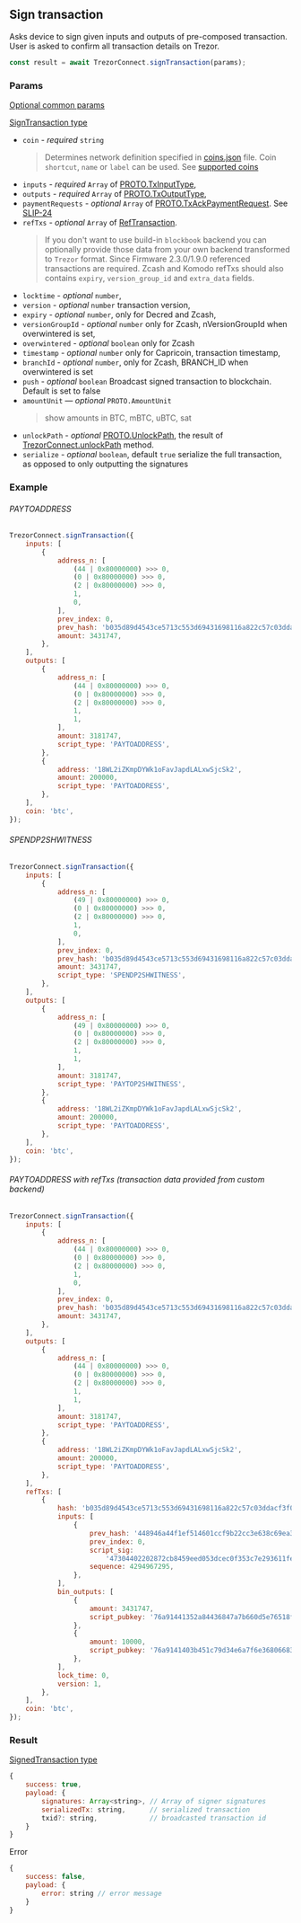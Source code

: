 ## Sign transaction

Asks device to sign given
inputs and outputs of pre-composed transaction. User is asked to confirm all transaction
details on Trezor.

```javascript
const result = await TrezorConnect.signTransaction(params);
```

### Params

[Optional common params](commonParams.md)

[SignTransaction type](https://github.com/trezor/trezor-suite/blob/develop/packages/connect/src/types/api/bitcoin/index.ts)

-   `coin` - _required_ `string`
    > Determines network definition specified in [coins.json](https://github.com/trezor/trezor-suite/blob/develop/packages/connect-common/files/coins.json) file.
    > Coin `shortcut`, `name` or `label` can be used.
    > See [supported coins](../supported-coins.md)
-   `inputs` - _required_ `Array` of [PROTO.TxInputType](https://github.com/trezor/trezor-suite/blob/develop/packages/transport/src/types/messages.ts),
-   `outputs` - _required_ `Array` of [PROTO.TxOutputType](https://github.com/trezor/trezor-suite/blob/develop/packages/transport/src/types/messages.ts),
-   `paymentRequests` - _optional_ `Array` of [PROTO.TxAckPaymentRequest](https://github.com/trezor/trezor-suite/blob/develop/packages/transport/src/types/messages.ts). See [SLIP-24](https://github.com/satoshilabs/slips/blob/slip24/slip-0024.md)
-   `refTxs` - _optional_ `Array` of [RefTransaction](https://github.com/trezor/trezor-suite/blob/develop/packages/connect/src/types/api/bitcoin/index.ts).
    > If you don't want to use build-in `blockbook` backend you can optionally provide those data from your own backend transformed to `Trezor` format.
    > Since Firmware 2.3.0/1.9.0 referenced transactions are required.
    > Zcash and Komodo refTxs should also contains `expiry`, `version_group_id` and `extra_data` fields.
-   `locktime` - _optional_ `number`,
-   `version` - _optional_ `number` transaction version,
-   `expiry` - _optional_ `number`, only for Decred and Zcash,
-   `versionGroupId` - _optional_ `number` only for Zcash, nVersionGroupId when overwintered is set,
-   `overwintered` - _optional_ `boolean` only for Zcash
-   `timestamp` - _optional_ `number` only for Capricoin, transaction timestamp,
-   `branchId` - _optional_ `number`, only for Zcash, BRANCH_ID when overwintered is set
-   `push` - _optional_ `boolean` Broadcast signed transaction to blockchain. Default is set to false
-   `amountUnit` — _optional_ `PROTO.AmountUnit`
    > show amounts in BTC, mBTC, uBTC, sat
-   `unlockPath` - _optional_ [PROTO.UnlockPath](https://github.com/trezor/trezor-suite/blob/develop/packages/transport/src/types/messages.ts), the result of [TrezorConnect.unlockPath](./unlockPath.md) method.
-   `serialize` - _optional_ `boolean`, default `true` serialize the full transaction, as opposed to only outputting the signatures

### Example

###### PAYTOADDRESS

```javascript
TrezorConnect.signTransaction({
    inputs: [
        {
            address_n: [
                (44 | 0x80000000) >>> 0,
                (0 | 0x80000000) >>> 0,
                (2 | 0x80000000) >>> 0,
                1,
                0,
            ],
            prev_index: 0,
            prev_hash: 'b035d89d4543ce5713c553d69431698116a822c57c03ddacf3f04b763d1999ac',
            amount: 3431747,
        },
    ],
    outputs: [
        {
            address_n: [
                (44 | 0x80000000) >>> 0,
                (0 | 0x80000000) >>> 0,
                (2 | 0x80000000) >>> 0,
                1,
                1,
            ],
            amount: 3181747,
            script_type: 'PAYTOADDRESS',
        },
        {
            address: '18WL2iZKmpDYWk1oFavJapdLALxwSjcSk2',
            amount: 200000,
            script_type: 'PAYTOADDRESS',
        },
    ],
    coin: 'btc',
});
```

###### SPENDP2SHWITNESS

```javascript
TrezorConnect.signTransaction({
    inputs: [
        {
            address_n: [
                (49 | 0x80000000) >>> 0,
                (0 | 0x80000000) >>> 0,
                (2 | 0x80000000) >>> 0,
                1,
                0,
            ],
            prev_index: 0,
            prev_hash: 'b035d89d4543ce5713c553d69431698116a822c57c03ddacf3f04b763d1999ac',
            amount: 3431747,
            script_type: 'SPENDP2SHWITNESS',
        },
    ],
    outputs: [
        {
            address_n: [
                (49 | 0x80000000) >>> 0,
                (0 | 0x80000000) >>> 0,
                (2 | 0x80000000) >>> 0,
                1,
                1,
            ],
            amount: 3181747,
            script_type: 'PAYTOP2SHWITNESS',
        },
        {
            address: '18WL2iZKmpDYWk1oFavJapdLALxwSjcSk2',
            amount: 200000,
            script_type: 'PAYTOADDRESS',
        },
    ],
    coin: 'btc',
});
```

###### PAYTOADDRESS with refTxs (transaction data provided from custom backend)

```javascript
TrezorConnect.signTransaction({
    inputs: [
        {
            address_n: [
                (44 | 0x80000000) >>> 0,
                (0 | 0x80000000) >>> 0,
                (2 | 0x80000000) >>> 0,
                1,
                0,
            ],
            prev_index: 0,
            prev_hash: 'b035d89d4543ce5713c553d69431698116a822c57c03ddacf3f04b763d1999ac',
            amount: 3431747,
        },
    ],
    outputs: [
        {
            address_n: [
                (44 | 0x80000000) >>> 0,
                (0 | 0x80000000) >>> 0,
                (2 | 0x80000000) >>> 0,
                1,
                1,
            ],
            amount: 3181747,
            script_type: 'PAYTOADDRESS',
        },
        {
            address: '18WL2iZKmpDYWk1oFavJapdLALxwSjcSk2',
            amount: 200000,
            script_type: 'PAYTOADDRESS',
        },
    ],
    refTxs: [
        {
            hash: 'b035d89d4543ce5713c553d69431698116a822c57c03ddacf3f04b763d1999ac',
            inputs: [
                {
                    prev_hash: '448946a44f1ef514601ccf9b22cc3e638c69ea3900b67b87517ea673eb0293dc',
                    prev_index: 0,
                    script_sig:
                        '47304402202872cb8459eed053dcec0f353c7e293611fe77615862bfadb4d35a5d8807a4cf022015057aa0aaf72ab342b5f8939f86f193ad87b539931911a72e77148a1233e022012103f66bbe3c721f119bb4b8a1e6c1832b98f2cf625d9f59242008411dd92aab8d94',
                    sequence: 4294967295,
                },
            ],
            bin_outputs: [
                {
                    amount: 3431747,
                    script_pubkey: '76a91441352a84436847a7b660d5e76518f6ebb718dedc88ac',
                },
                {
                    amount: 10000,
                    script_pubkey: '76a9141403b451c79d34e6a7f6e36806683308085467ac88ac',
                },
            ],
            lock_time: 0,
            version: 1,
        },
    ],
    coin: 'btc',
});
```

### Result

[SignedTransaction type](https://github.com/trezor/trezor-suite/blob/develop/packages/connect/src/types/api/bitcoin/index.ts)

```javascript
{
    success: true,
    payload: {
        signatures: Array<string>, // Array of signer signatures
        serializedTx: string,      // serialized transaction
        txid?: string,             // broadcasted transaction id
    }
}
```

Error

```javascript
{
    success: false,
    payload: {
        error: string // error message
    }
}
```
